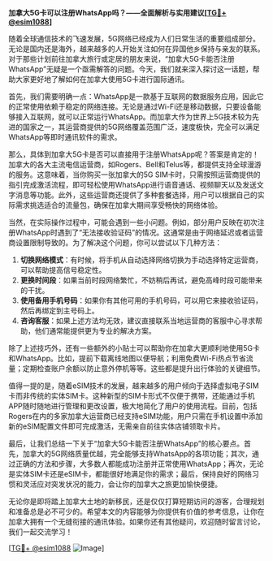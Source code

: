**加拿大5G卡可以注册WhatsApp吗？——全面解析与实用建议[[TG💪+ @esim1088](https://t.me/s/esim1088)]**

随着全球通信技术的飞速发展，5G网络已经成为人们日常生活的重要组成部分。无论是国内还是海外，越来越多的人开始关注如何在异国他乡保持与亲友的联系。对于那些计划前往加拿大旅行或定居的朋友来说，“加拿大5G卡能否注册WhatsApp”无疑是一个亟需解答的问题。今天，我们就来深入探讨这一话题，帮助大家更好地了解如何在加拿大使用5G卡进行国际通讯。

首先，我们需要明确一点：WhatsApp是一款基于互联网的数据服务应用，因此它的正常使用依赖于稳定的网络连接。无论是通过Wi-Fi还是移动数据，只要设备能够接入互联网，就可以正常运行WhatsApp。而加拿大作为世界上5G技术较为先进的国家之一，其运营商提供的5G网络覆盖范围广泛，速度极快，完全可以满足WhatsApp等即时通讯软件的需求。

那么，具体到加拿大5G卡是否可以直接用于注册WhatsApp呢？答案是肯定的！加拿大的各大主流电信运营商，如Rogers、Bell和Telus等，都提供支持全球漫游的服务。这意味着，当你购买一张加拿大的5G SIM卡时，只需按照运营商提供的指引完成激活流程，即可轻松使用WhatsApp进行语音通话、视频聊天以及发送文字消息等功能。此外，这些运营商还提供了多种套餐选择，用户可以根据自己的实际需求挑选适合的流量包，确保在加拿大期间享受畅快的网络体验。

当然，在实际操作过程中，可能会遇到一些小问题。例如，部分用户反映在初次注册WhatsApp时遇到了“无法接收验证码”的情况。这通常是由于网络延迟或者运营商设置限制导致的。为了解决这个问题，你可以尝试以下几种方法：

1. **切换网络模式**：有时候，将手机从自动选择网络切换为手动选择特定运营商，可以帮助提高信号稳定性。
2. **更换时间段**：如果当前时段网络繁忙，不妨稍后再试，避免高峰时段可能带来的干扰。
3. **使用备用手机号码**：如果你有其他可用的手机号码，可以用它来接收验证码，然后再绑定到主号码上。
4. **咨询客服**：如果上述方法均无效，建议直接联系当地运营商的客服中心寻求帮助，他们通常能提供更为专业的解决方案。

除了上述技巧外，还有一些额外的小贴士可以帮助你在加拿大更顺利地使用5G卡和WhatsApp。比如，提前下载离线地图以便导航；利用免费Wi-Fi热点节省流量；定期检查账户余额以防止意外停机等等。这些都是提升出行体验的关键细节。

值得一提的是，随着eSIM技术的发展，越来越多的用户倾向于选择虚拟电子SIM卡而非传统的实体SIM卡。这种新型的SIM卡形式不仅便于携带，还能通过手机APP随时随地进行管理和更改设置，极大地简化了用户的使用流程。目前，包括Rogers在内的多家加拿大运营商已经支持eSIM功能，用户只需在手机设置中添加新的eSIM配置文件即可完成激活，无需亲自前往实体店铺领取卡片。

最后，让我们总结一下关于“加拿大5G卡能否注册WhatsApp”的核心要点。首先，加拿大的5G网络质量优越，完全能够支持WhatsApp的各项功能；其次，通过正确的方法和步骤，大多数人都能成功注册并正常使用WhatsApp；再次，无论是实体SIM卡还是eSIM卡，都能很好地满足你的需求；最后，保持良好的网络习惯和灵活应对突发状况的能力，会让你的加拿大之旅更加愉快便捷。

无论你是即将踏上加拿大土地的新移民，还是仅仅打算短期访问的游客，合理规划和准备总是必不可少的。希望本文的内容能够为你提供有价值的参考信息，让你在加拿大拥有一个无缝衔接的通讯体验。如果你还有其他疑问，欢迎随时留言讨论，我们一起交流学习！

[[TG💪+ @esim1088](https://t.me/s/esim1088) ![Image](https://i.postimg.cc/4NQfJmqS/Snipaste-2025-05-13-00-14-12.png)]